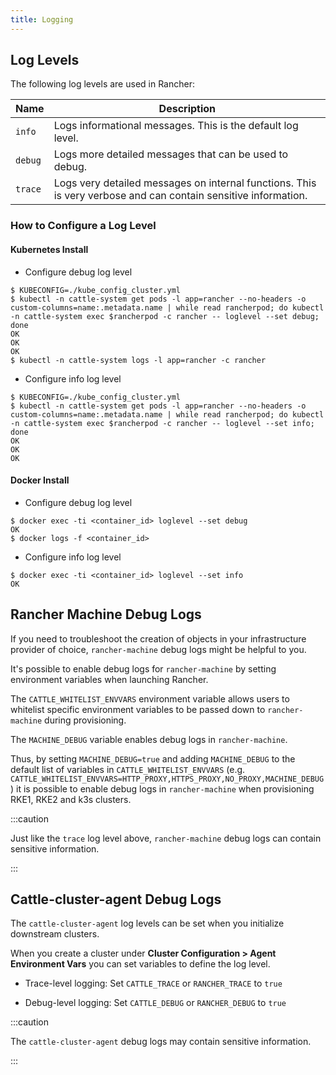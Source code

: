 ```yaml
---
title: Logging
---
```


<head>
  <link rel="canonical" href="https://ranchermanager.docs.rancher.com/troubleshooting/other-troubleshooting-tips/logging"/>
</head>

## Log Levels

The following log levels are used in Rancher:

| Name    | Description |
|---------|-------------|
| `info`  | Logs informational messages. This is the default log level. |
| `debug` | Logs more detailed messages that can be used to debug. |
| `trace` | Logs very detailed messages on internal functions. This is very verbose and can contain sensitive information. |

### How to Configure a Log Level

#### Kubernetes Install

* Configure debug log level

```
$ KUBECONFIG=./kube_config_cluster.yml
$ kubectl -n cattle-system get pods -l app=rancher --no-headers -o custom-columns=name:.metadata.name | while read rancherpod; do kubectl -n cattle-system exec $rancherpod -c rancher -- loglevel --set debug; done
OK
OK
OK
$ kubectl -n cattle-system logs -l app=rancher -c rancher
```

* Configure info log level

```
$ KUBECONFIG=./kube_config_cluster.yml
$ kubectl -n cattle-system get pods -l app=rancher --no-headers -o custom-columns=name:.metadata.name | while read rancherpod; do kubectl -n cattle-system exec $rancherpod -c rancher -- loglevel --set info; done
OK
OK
OK
```

#### Docker Install

* Configure debug log level

```
$ docker exec -ti <container_id> loglevel --set debug
OK
$ docker logs -f <container_id>
```

* Configure info log level

```
$ docker exec -ti <container_id> loglevel --set info
OK
```

## Rancher Machine Debug Logs
If you need to troubleshoot the creation of objects in your infrastructure provider of choice, `rancher-machine`
debug logs might be helpful to you.

It's possible to enable debug logs for `rancher-machine` by setting environment variables when launching Rancher.

The `CATTLE_WHITELIST_ENVVARS` environment variable allows users to whitelist specific environment variables to be
passed down to `rancher-machine` during provisioning.

The `MACHINE_DEBUG` variable enables debug logs in `rancher-machine`.

Thus, by setting `MACHINE_DEBUG=true` and adding `MACHINE_DEBUG` to the default list of variables in
`CATTLE_WHITELIST_ENVVARS` (e.g. `CATTLE_WHITELIST_ENVVARS=HTTP_PROXY,HTTPS_PROXY,NO_PROXY,MACHINE_DEBUG`) it is
possible to enable debug logs in `rancher-machine` when provisioning RKE1, RKE2 and k3s clusters.

:::caution

Just like the `trace` log level above, `rancher-machine` debug logs can contain sensitive information.

:::


## Cattle-cluster-agent Debug Logs

The `cattle-cluster-agent` log levels can be set when you initialize downstream clusters.

When you create a cluster under **Cluster Configuration > Agent Environment Vars** you can set variables to define the log level.
- Trace-level logging: Set `CATTLE_TRACE` or `RANCHER_TRACE` to `true`

- Debug-level logging: Set `CATTLE_DEBUG` or `RANCHER_DEBUG` to `true`

:::caution

The `cattle-cluster-agent` debug logs may contain sensitive information.

:::
